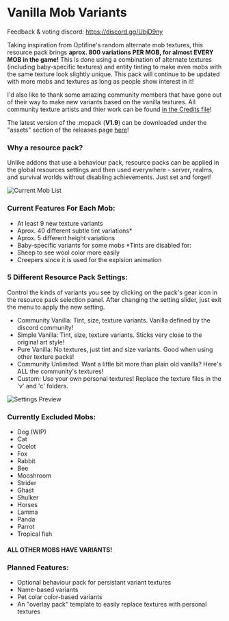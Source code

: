 # Vanilla Mob Variants
Feedback & voting discord: https://discord.gg/UbjD9ny

Taking inspiration from Optifine's random alternate mob textures, this resource pack brings **aprox. 800 variations PER MOB, for almost EVERY MOB in the game!** This is done using a combination of alternate textures (including baby-specific textures) and entity tinting to make even mobs with the same texture look slightly unique. This pack will continue to be updated with more mobs and textures as long as people show interest in it!

I'd also like to thank some amazing community members that have gone out of their way to make new variants based on the vanilla textures. All community texture artists and thier work can be found [in the Credits file](Credits.md)!

The latest version of the .mcpack (**V1.9**) can be downloaded under the "assets" section of the releases page [here](https://github.com/xanthousm/Vanilla-Mob-Variants/releases/latest)!

### Why a resource pack?
Unlike addons that use a behaviour pack, resource packs can be applied in the global resources settings and then used everywhere - server, realms, and survival worlds without disabling achievements. Just set and forget!

![Current Mob List](https://github.com/xanthousm/Vanilla-Mob-Variants/blob/master/media/full_list.png)

### Current Features For Each Mob: 
- At least 9 new texture variants
- Aprox. 40 different subtle tint variations*
- Aprox. 5 different height variations
- Baby-specific variants for some mobs
*Tints are disabled for:
- Sheep to see wool color more easily
- Creepers since it is used for the explsion animation

### 5 Different Resource Pack Settings:
Control the kinds of variants you see by clicking on the pack's gear icon in the resource pack selection panel. After changing the setting slider, just exit the menu to apply the new setting.
- Community Vanilla: Tint, size, texture variants. Vanilla defined by the discord community!
- Simple Vanilla: Tint, size, texture variants. Sticks very close to the original art style!
- Pure Vanilla: No textures, just tint and size variants. Good when using other texture packs!
- Community Unlimited: Want a little bit more than plain old vanilla? Here's ALL the community's textures!
- Custom: Use your own personal textures! Replace the texture files in the 'v' and 'c' folders.

![Settings Preview](https://github.com/xanthousm/Vanilla-Mob-Variants/blob/master/media/options_preview.png)

### Currently Excluded Mobs: 
- Dog (WIP)
- Cat
- Ocelot
- Fox
- Rabbit
- Bee
- Mooshroom
- Strider
- Ghast
- Shulker
- Horses
- Lamma
- Panda
- Parrot
- Tropical fish

#### ALL OTHER MOBS HAVE VARIANTS!

### Planned Features: 
- Optional behaviour pack for persistant variant textures
- Name-based variants
- Pet colar color-based variants
- An "overlay pack" template to easily replace textures with personal textures
